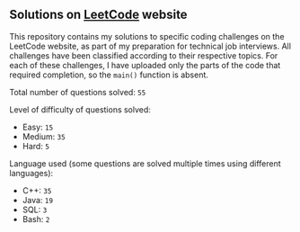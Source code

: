 ## Solutions on [LeetCode](https://leetcode.com/) website

This repository contains my solutions to specific coding challenges on the LeetCode website, as part of my preparation for technical job interviews. All challenges have been classified according to their respective topics. For each of these challenges, I have uploaded only the parts of the code that required completion, so the `main()` function is absent.

Total number of questions solved: `55`

Level of difficulty of questions solved:
* Easy: `15`
* Medium: `35`
* Hard: `5`

Language used (some questions are solved multiple times using different languages):
* C++: `35`
* Java: `19`
* SQL: `3`
* Bash: `2`
